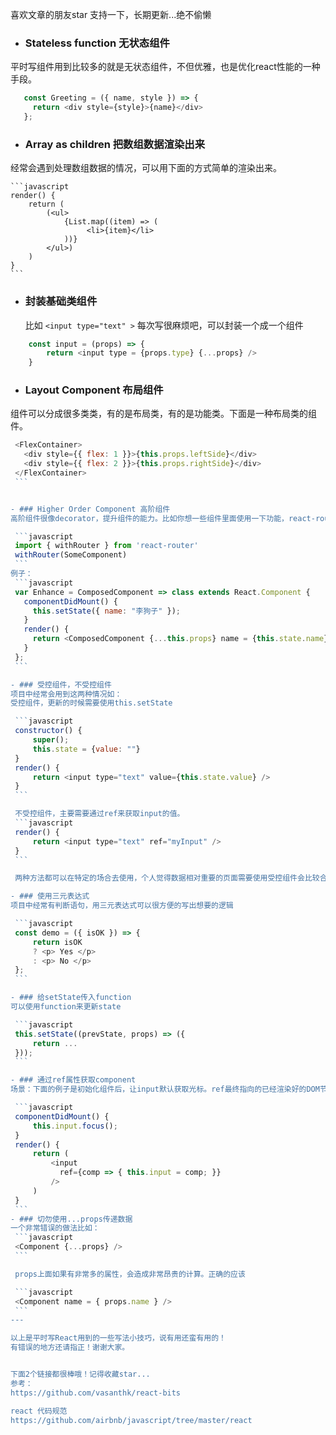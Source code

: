喜欢文章的朋友star 支持一下，长期更新...绝不偷懒

- ### Stateless function 无状态组件
平时写组件用到比较多的就是无状态组件，不但优雅，也是优化react性能的一种手段。
 ```javascript
    const Greeting = ({ name, style }) => {
      return <div style={style}>{name}</div>
    };
 ```


- ### Array as children 把数组数据渲染出来
经常会遇到处理数组数据的情况，可以用下面的方式简单的渲染出来。

    ```javascript
    render() {
        return (
            (<ul>
                {List.map((item) => (
                     <li>{item}</li>
                ))}
            </ul>)
        )     
    }
    ```



- ### 封装基础类组件

    比如 `<input type="text" >` 每次写很麻烦吧，可以封装一个成一个组件
```javascript
    const input = (props) => {
        return <input type = {props.type} {...props} />
    }
```

- ### Layout Component 布局组件
组件可以分成很多类类，有的是布局类，有的是功能类。下面是一种布局类的组件。

   ```javascript
    <FlexContainer>
      <div style={{ flex: 1 }}>{this.props.leftSide}</div>
      <div style={{ flex: 2 }}>{this.props.rightSide}</div>
    </FlexContainer>
    ```


- ### Higher Order Component 高阶组件
高阶组件很像decorator，提升组件的能力。比如你想一些组件里面使用一下功能，react-router 中

    ```javascript
    import { withRouter } from 'react-router'
    withRouter(SomeComponent)
    ```
例子：
    ```javascript
    var Enhance = ComposedComponent => class extends React.Component {
      componentDidMount() {
        this.setState({ name: "李狗子" });
      }
      render() {
        return <ComposedComponent {...this.props} name = {this.state.name} />;
      }
    };
    ```

- ### 受控组件，不受控组件
项目中经常会用到这两种情况如：
受控组件，更新的时候需要使用this.setState

    ```javascript
    constructor() {
        super();
        this.state = {value: ""}
    }
    render() {
        return <input type="text" value={this.state.value} />
    }
    ```

    不受控组件，主要需要通过ref来获取input的值。
    ```javascript
    render() {
        return <input type="text" ref="myInput" />
    }
    ```

    两种方法都可以在特定的场合去使用，个人觉得数据相对重要的页面需要使用受控组件会比较合适。

- ### 使用三元表达式
项目中经常有判断语句，用三元表达式可以很方便的写出想要的逻辑

    ```javascript
    const demo = ({ isOK }) => {
        return isOK
        ? <p> Yes </p>
        : <p> No </p>
    };
    ```

- ### 给setState传入function
可以使用function来更新state

    ```javascript
    this.setState((prevState, props) => ({
        return ...
    }));
    ```

- ### 通过ref属性获取component
场景：下面的例子是初始化组件后，让input默认获取光标。ref最终指向的已经渲染好的DOM节点，或者是react class的实例。具体可以看[官方的文档](https://zhenyong.github.io/react/docs/more-about-refs.html)

    ```javascript
    componentDidMount() {
        this.input.focus();
    }
    render() {
        return (
            <input
              ref={comp => { this.input = comp; }}
            />
        )
    }
    ```
- ### 切勿使用...props传递数据
一个非常错误的做法比如：
    ```javascript
    <Component {...props} />
    ```

    props上面如果有非常多的属性，会造成非常昂贵的计算。正确的应该

    ```javascript
    <Component name = { props.name } />
    ```
---

以上是平时写React用到的一些写法小技巧，说有用还蛮有用的！
有错误的地方还请指正！谢谢大家。


下面2个链接都很棒哦！记得收藏star...
参考：
https://github.com/vasanthk/react-bits

react 代码规范
https://github.com/airbnb/javascript/tree/master/react
